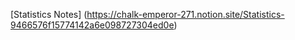 [Statistics Notes] (https://chalk-emperor-271.notion.site/Statistics-9466576f15774142a6e098727304ed0e)
